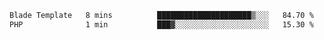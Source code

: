 <!--START_SECTION:waka-->

```txt
Blade Template   8 mins          █████████████████████▒░░░   84.70 %
PHP              1 min           ███▓░░░░░░░░░░░░░░░░░░░░░   15.30 %
```

<!--END_SECTION:waka-->
